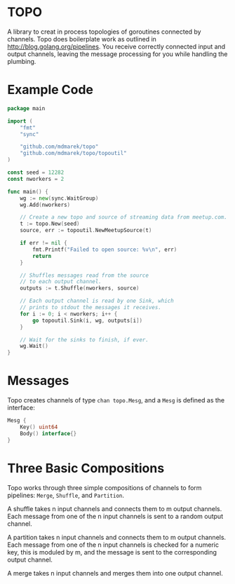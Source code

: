 TOPO
====

A library to creat in process topologies of goroutines connected by channels.
Topo does boilerplate work as outlined in http://blog.golang.org/pipelines.
You receive correctly connected input and output channels, leaving the
message processing for you while handling the plumbing.

# Example Code

```go
package main

import (
	"fmt"
	"sync"

	"github.com/mdmarek/topo"
	"github.com/mdmarek/topo/topoutil"
)

const seed = 12282
const nworkers = 2

func main() {
	wg := new(sync.WaitGroup)
	wg.Add(nworkers)

	// Create a new topo and source of streaming data from meetup.com.
	t := topo.New(seed)
	source, err := topoutil.NewMeetupSource(t)

	if err != nil {
		fmt.Printf("Failed to open source: %v\n", err)
		return
	}

	// Shuffles messages read from the source
	// to each output channel.
	outputs := t.Shuffle(nworkers, source)

	// Each output channel is read by one Sink, which
	// prints to stdout the messages it receives.
	for i := 0; i < nworkers; i++ {
		go topoutil.Sink(i, wg, outputs[i])
	}

	// Wait for the sinks to finish, if ever.
	wg.Wait()
}
```

# Messages

Topo creates channels of type `chan topo.Mesg`, and a `Mesg` is defined as the
interface: 

```go
Mesg { 
	Key() uint64
	Body() interface{}
}
```

# Three Basic Compositions

Topo works through three simple compositions of channels to form pipelines: 
`Merge`, `Shuffle`, and `Partition`.

A shuffle takes n input channels and connects them to m output channels. Each
message from one of the n input channels is sent to a random output channel.

A partition takes n input channels and connects them to m output channels. Each
message from one of the n input channels is checked for a numeric key, this is
moduled by m, and the message is sent to the corresponding output channel.

A merge takes n input channels and merges them into one output channel.